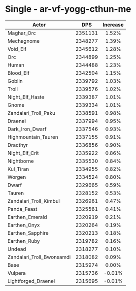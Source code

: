 # Single - ar-vf-yogg-cthun-me
| Actor | DPS | Increase |
|---|:---:|:---:|
|Maghar_Orc|2351131|1.52%|
|Mechagnome|2348277|1.39%|
|Void_Elf|2345612|1.28%|
|Orc|2344899|1.25%|
|Human|2344488|1.23%|
|Blood_Elf|2342504|1.15%|
|Goblin|2339792|1.03%|
|Troll|2339576|1.02%|
|Night_Elf_Haste|2339387|1.01%|
|Gnome|2339334|1.01%|
|Zandalari_Troll_Paku|2338591|0.98%|
|Draenei|2337994|0.95%|
|Dark_Iron_Dwarf|2337546|0.93%|
|Highmountain_Tauren|2337155|0.91%|
|Dracthyr|2336856|0.90%|
|Night_Elf_Crit|2335922|0.86%|
|Nightborne|2335530|0.84%|
|Kul_Tiran|2334955|0.82%|
|Worgen|2334524|0.80%|
|Dwarf|2329665|0.59%|
|Tauren|2328152|0.53%|
|Zandalari_Troll_Kimbul|2326961|0.47%|
|Panda_Feast|2325561|0.41%|
|Earthen_Emerald|2320919|0.21%|
|Earthen_Onyx|2320264|0.19%|
|Earthen_Sapphire|2320213|0.18%|
|Earthen_Ruby|2319782|0.16%|
|Undead|2318277|0.10%|
|Zandalari_Troll_Bwonsamdi|2318082|0.09%|
|Base|2315974|0.00%|
|Vulpera|2315736|-0.01%|
|Lightforged_Draenei|2315695|-0.01%|
